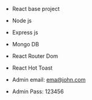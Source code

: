 *   React base project
*   Node js
*   Express js
*   Mongo DB
*   React Router Dom
*   React Hot Toast

*   Admin email: ema@john.com
*   Admin Pass: 123456